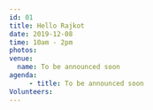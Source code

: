 ```yaml
---
id: 01
title: Hello Rajkot
date: 2019-12-08
time: 10am - 2pm
photos:
venue:
  name: To be announced soon
agenda:
	 - title: To be announced soon
Volunteers:
---
```


<EventPage />